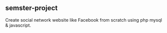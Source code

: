 ## semster-project
Create  social network website like Facebook from scratch using php mysql & javascript.
